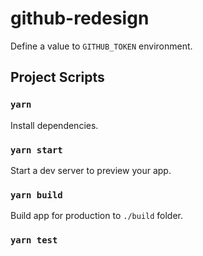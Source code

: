 # github-redesign

Define a value to `GITHUB_TOKEN` environment.

## Project Scripts

### `yarn`

Install dependencies.

### `yarn start`

Start a dev server to preview your app.

### `yarn build`

Build app for production to `./build` folder.

### `yarn test`

